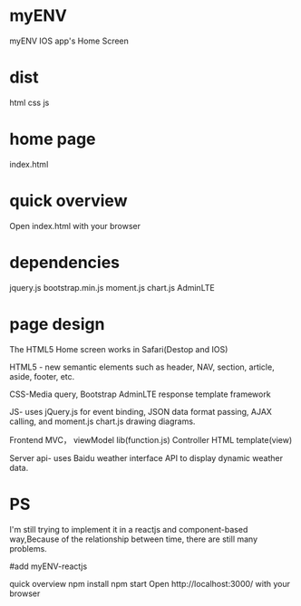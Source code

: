 # myENV
myENV IOS app's Home Screen

# dist
html css js

# home page
index.html

# quick overview
Open index.html with your browser

# dependencies
jquery.js
bootstrap.min.js
moment.js
chart.js
AdminLTE

# page design
The HTML5 Home screen works in Safari(Destop and IOS)

HTML5 - new semantic elements such as header, NAV, section, article, aside, footer, etc.

CSS-Media query, Bootstrap AdminLTE response template framework

JS- uses jQuery.js for event binding, JSON data format passing, AJAX calling, and moment.js chart.js drawing diagrams.

  Frontend MVC， viewModel  lib(function.js)  Controller   HTML template(view)

Server api- uses Baidu weather interface API to display dynamic weather data.


# PS
I'm still trying to implement it in a reactjs and component-based way,Because of the relationship between time, there are still many problems.

#add myENV-reactjs

 quick overview
 npm install
 npm start
 Open http://localhost:3000/ with your browser

